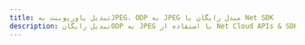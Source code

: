 ---title: تبدیل پاورپوینت بهJPEG، ODP به JPEG مبدل رایگان یا Net SDKdescription: تبدیل رایگانODP به JPEG با استفاده از Net Cloud APIs & SDK. همچنین اسناد Microsoft PowerPoint را در Cloud ایجاد، ویرایش و رندر کنید.---